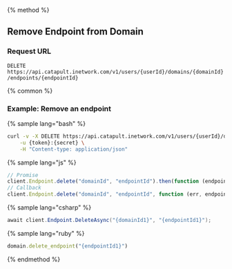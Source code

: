 {% method %}

## Remove Endpoint from Domain

### Request URL

<code class="delete">DELETE</code> `https://api.catapult.inetwork.com/v1/users/{userId}/domains/{domainId}/endpoints/{endpointId}`


{% common %}

### Example: Remove an endpoint

{% sample lang="bash" %}

```bash
curl -v -X DELETE https://api.catapult.inetwork.com/v1/users/{userId}/domains/{domain-id}/endpoints/{endpoint-id} \
	-u {token}:{secret} \
	-H "Content-type: application/json"
```

{% sample lang="js" %}

```js
// Promise
client.Endpoint.delete("domainId", "endpointId").then(function (endpoint) {});
// Callback
client.Endpoint.delete("domainId", "endpointId", function (err, endpoint) {});
```

{% sample lang="csharp" %}

```csharp
await client.Endpoint.DeleteAsync("{domainId1}", "{endpointId1}");
```

{% sample lang="ruby" %}

```ruby
domain.delete_endpoint("{endpointId1}")
```
{% endmethod %}
